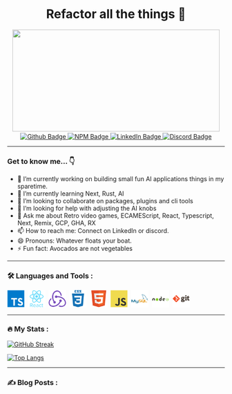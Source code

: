 <div id="header" align="center">
  <h1>Refactor all the things 👋</h1>
  <img src="https://media3.giphy.com/media/l0HlGmv4WqldO9c5y/giphy.gif" width="480" height="236"/>
  <div id="badges">
    <a href="https://github.com/optiguy">
      <img src="https://img.shields.io/badge/github-000000?logo=github" alt="Github Badge"/>
    </a>
    <a href="https://www.npmjs.com/~optiguy">
      <img src="https://img.shields.io/badge/NPM-cc3534?logo=npm" alt="NPM Badge"/>
    </a>
    <a href="https://www.linkedin.com/in/bjarker/">
      <img src="https://img.shields.io/badge/LinkedIn-0077b5?logo=linkedin" alt="LinkedIn Badge"/>
    </a>
    <a href="https://discordapp.com/users/.optiguy">
      <img src="https://img.shields.io/badge/Discord-7289da?logo=discord" alt="Discord Badge"/>
    </a>
  </div>
</div>

---

### Get to know me... 👇

- 🔭 I’m currently working on building small fun AI applications things in my sparetime.
- 🌱 I’m currently learning Next, Rust, AI
- 👯 I’m looking to collaborate on packages, plugins and cli tools
- 🤔 I’m looking for help with adjusting the AI knobs
- 💬 Ask me about Retro video games, ECAMEScript, React, Typescript, Next, Remix, GCP, GHA, RX
- 📫 How to reach me: Connect on LinkedIn or discord.
- 😄 Pronouns: Whatever floats your boat.
- ⚡ Fun fact: Avocados are not vegetables

---

### :hammer_and_wrench: Languages and Tools :

<div>
  <img src="https://github.com/devicons/devicon/blob/master/icons/typescript/typescript-original.svg" title="Java" alt="Java" width="40" height="40"/>&nbsp;
  <img src="https://github.com/devicons/devicon/blob/master/icons/react/react-original-wordmark.svg" title="React" alt="React" width="40" height="40"/>&nbsp;
  <img src="https://github.com/devicons/devicon/blob/master/icons/redux/redux-original.svg" title="Redux" alt="Redux " width="40" height="40"/>&nbsp;
  <img src="https://github.com/devicons/devicon/blob/master/icons/css3/css3-plain-wordmark.svg"  title="CSS3" alt="CSS" width="40" height="40"/>&nbsp;
  <img src="https://github.com/devicons/devicon/blob/master/icons/html5/html5-original.svg" title="HTML5" alt="HTML" width="40" height="40"/>&nbsp;
  <img src="https://github.com/devicons/devicon/blob/master/icons/javascript/javascript-original.svg" title="JavaScript" alt="JavaScript" width="40" height="40"/>&nbsp;
  <img src="https://github.com/devicons/devicon/blob/master/icons/mysql/mysql-original-wordmark.svg" title="MySQL"  alt="MySQL" width="40" height="40"/>&nbsp;
  <img src="https://github.com/devicons/devicon/blob/master/icons/nodejs/nodejs-original-wordmark.svg" title="NodeJS" alt="NodeJS" width="40" height="40"/>&nbsp;
  <img src="https://github.com/devicons/devicon/blob/master/icons/git/git-original-wordmark.svg" title="Git" **alt="Git" width="40" height="40"/>
</div>

---

### :fire: My Stats :


[![GitHub Streak](http://github-readme-streak-stats.herokuapp.com?user=optiguy&theme=dark&background=000000)](https://git.io/streak-stats)

[![Top Langs](https://github-readme-stats.vercel.app/api/top-langs/?username=optiguy&layout=compact&theme=vision-friendly-dark)](https://github.com/anuraghazra/github-readme-stats)

---

### :writing_hand: Blog Posts :

<!-- BLOG-POST-LIST:START -->
<!-- BLOG-POST-LIST:END -->
